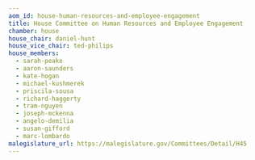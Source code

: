 ```yaml
---
aom_id: house-human-resources-and-employee-engagement
title: House Committee on Human Resources and Employee Engagement
chamber: house
house_chair: daniel-hunt
house_vice_chair: ted-philips
house_members:
  - sarah-peake
  - aaron-saunders
  - kate-hogan
  - michael-kushmerek
  - priscila-sousa
  - richard-haggerty
  - tram-nguyen
  - joseph-mckenna
  - angelo-demilia
  - susan-gifford
  - marc-lombardo
malegislature_url: https://malegislature.gov/Committees/Detail/H45
---
```

